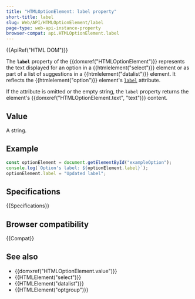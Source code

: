 ```yaml
---
title: "HTMLOptionElement: label property"
short-title: label
slug: Web/API/HTMLOptionElement/label
page-type: web-api-instance-property
browser-compat: api.HTMLOptionElement.label
---
```


{{ApiRef("HTML DOM")}}

The **`label`** property of the {{domxref("HTMLOptionElement")}} represents the text displayed for an option in a {{htmlelement("select")}} element or as part of a list of suggestions in a {{htmlelement("datalist")}} element. It reflects the {{htmlelement("option")}} element's [`label`](/en-US/docs/Web/HTML/Reference/Element/option#label) attribute.

If the attribute is omitted or the empty string, the `label` property returns the element's {{domxref("HTMLOptionElement.text", "text")}} content.

## Value

A string.

## Example

```js
const optionElement = document.getElementById("exampleOption");
console.log(`Option's label: ${optionElement.label}`);
optionElement.label = "Updated label";
```

## Specifications

{{Specifications}}

## Browser compatibility

{{Compat}}

## See also

- {{domxref("HTMLOptionElement.value")}}
- {{HTMLElement("select")}}
- {{HTMLElement("datalist")}}
- {{HTMLElement("optgroup")}}

